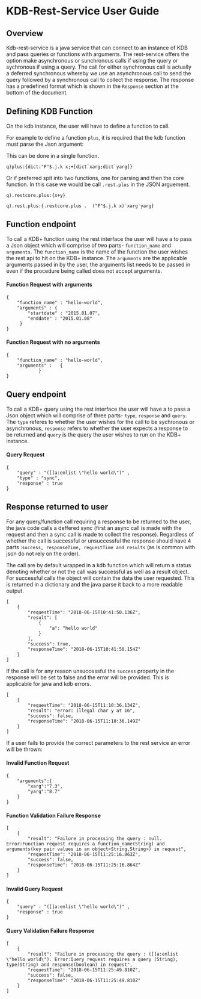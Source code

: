 # KDB-Rest-Service User Guide

## Overview

Kdb-rest-service is a java service that can connect to an instance of KDB and pass queries or functions with arguments. The rest-service offers the option make asynchronous or sunchronous calls if using the query or sychronous if using a query. The call for either synchronous call is actually a deferred synchronous whereby we use an asynchronous call to send the query followed by a synchronous call to collect the response. The response has a predefined format which is shown in the `Response` section at the bottom of the document.


## Defining KDB Function
On the kdb instance, the user will have to define a function to call. 
 
 For example to define a function `plus`, it is required that the kdb function must parse the Json argument:
 
 This can be done in a single function. 
 
    q)plus:{dict:"F"$.j.k x;+[dict`xarg;dict`yarg]} 

Or if preferred spit into two functions, one for parsing and then the core function. In this case we would be call `.rest.plus` in the JSON arguement.  

    q).restcore.plus:{x+y} 

    q).rest.plus:{.restcore.plus .  ("F"$.j.k x)`xarg`yarg} 

## Function endpoint 

To call a KDB+ function using the rest interface the user will have a to pass a Json object which will comprise of two parts- `function_name` and `arguments`. The `function_name` is the name of the function the user wishes the rest api to hit on the KDB+ instance. The `arguments` are the applicable arguments passed in by the user, the arguments list needs to be passed in even if the procedure being called does not accept arguments.

#### Function Request with arguments

    {
        "function_name" : "hello-world",
        "arguments" : {
            "startdate" : "2015.01.07",
            "enddate" : "2015.01.08"
         }
    }
#### Function Request with no arguments

    {
        "function_name" : "hello-world",
        "arguments" :   {
                }
    }

## Query endpoint
To call a KDB+ query using the rest interface the user will have a to pass a Json object which will comprise of three parts- `type`, `response` and `query`. The `type` referes to whether the user wishes for the call to be sychronous or asynchronous, `response` refers to whether the user expects a response to be returned and `query` is the query the user wishes to run on the KDB+ instance.

#### Query Request
   
    {
	    "query" : "([]a:enlist \"hello world\")" ,    
	    "type" : "sync",
        "response" : true
    }


## Response returned to user 

For any query/function call requiring a response to be returned to the user, the java code calls a deffered sync (first an async call is made with the request and then a sync call is made to collect the response). Regardless of whether the call is successful or unsuccessful the response should have 4 parts :`success, responseTime, requestTime and results` (as is common with json do not rely on the order).

  The call are by default wrapped in a  kdb function which will return a status denoting whether or not the call was successful as well as a result object. For successful calls the object will contain the data the user requested. This is returned in a dictionary and the java parse it back to a more readable output. 
    
    [
        {
            "requestTime": "2018-06-15T10:41:50.136Z",
            "result": [
                {
                    "a": "hello world"
                }
            ],
            "success": true,
            "responseTime": "2018-06-15T10:41:50.154Z"
        }
    ]

 If the call is for any reason unsuccessful the `success` property in the response will be set to false and the error will be provided. This is applicable for java and kdb errors.

    [
        {
            "requestTime": "2018-06-15T11:10:36.134Z",
            "result": "error: illegal char y at 16",
            "success": false,
            "responseTime": "2018-06-15T11:10:36.149Z"
        }
    ]

If a user fails to provide the correct parameters to the rest service an error will be thrown:

#### Invalid Function Request
    { 
        "arguments":{ 
            "xarg":"7.3", 
            "yarg":"8.7" 
        } 
    }


#### Function Validation Failure Response
    [
        {
            "result": "Failure in processing the query : null. Error:Function request requires a function_name(String) and arguments(key pair values in an object<String,String>) in request",
            "requestTime": "2018-06-15T11:25:16.863Z",
            "success": false,
            "responseTime": "2018-06-15T11:25:16.864Z"
        }
    ]


#### Invalid Query Request
    {
	    "query" : "([]a:enlist \"hello world\")" ,    
        "response" : true
    }

#### Query Validation Failure Response
    [
        {
            "result": "Failure in processing the query : ([]a:enlist \"hello world\"). Error:Query request requires a query (String), type(String) and response(boolean) in request",
            "requestTime": "2018-06-15T11:25:49.810Z",
            "success": false,
            "responseTime": "2018-06-15T11:25:49.810Z"
        }
    ]
 